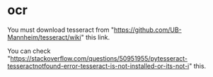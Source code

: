 # ocr

You must download tesseract from "https://github.com/UB-Mannheim/tesseract/wiki" this link.

You can check "https://stackoverflow.com/questions/50951955/pytesseract-tesseractnotfound-error-tesseract-is-not-installed-or-its-not-i" this.
